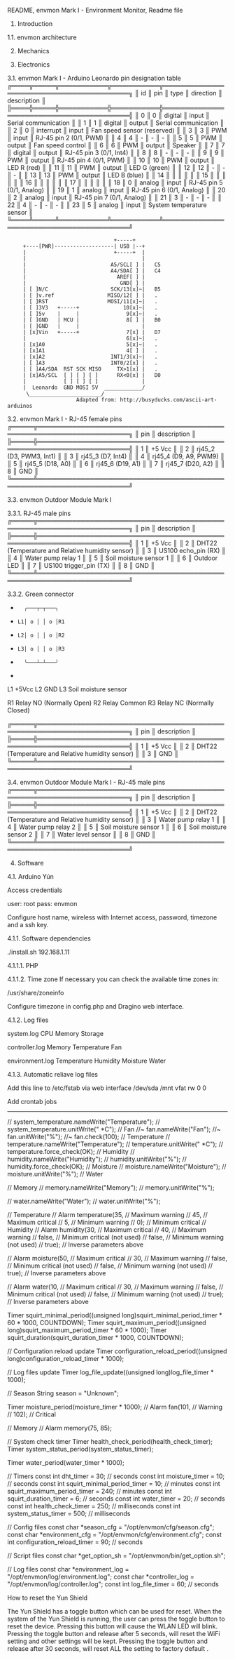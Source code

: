 README, envmon Mark I - Environment Monitor, Readme file

1. Introduction

1.1. envmon architecture


2. Mechanics


3. Electronics

3.1. envmon Mark I - Arduino Leonardo pin designation table
╔════╦═════╦═══════════╦═══════════╦══════════════════════════════════════════╗
║ id ║ pin ║   type    ║ direction ║               description                ║
╠════╬═════╬═══════════╬═══════════╬══════════════════════════════════════════╣
║  0 ║   0 ║ digital   ║ input     ║ Serial communication                     ║
║  1 ║   1 ║ digital   ║ output    ║ Serial communication                     ║
║  2 ║   0 ║ interrupt ║ input     ║ Fan speed sensor (reserved)              ║
║  3 ║   3 ║ PWM       ║ input     ║ RJ-45 pin 2 (0/1, PWM)                   ║
║  4 ║   4 ║ -         ║ -         ║ -                                        ║
║  5 ║   5 ║ PWM       ║ output    ║ Fan speed control                        ║
║  6 ║   6 ║ PWM       ║ output    ║ Speaker                                  ║
║  7 ║   7 ║ digital   ║ output    ║ RJ-45 pin 3 (0/1, Int4)                  ║
║  8 ║   8 ║ -         ║ -         ║ -                                        ║
║  9 ║   9 ║ PWM       ║ output    ║ RJ-45 pin 4 (0/1, PWM)                   ║
║ 10 ║  10 ║ PWM       ║ output    ║ LED R (red)                              ║
║ 11 ║  11 ║ PWM       ║ output    ║ LED G (green)                            ║
║ 12 ║  12 ║ -         ║ -         ║ -                                        ║
║ 13 ║  13 ║ PWM       ║ output    ║ LED B (blue)                             ║
║ 14 ║     ║           ║           ║                                          ║
║ 15 ║     ║           ║           ║                                          ║
║ 16 ║     ║           ║           ║                                          ║
║ 17 ║     ║           ║           ║                                          ║
║ 18 ║   0 ║ analog    ║ input     ║ RJ-45 pin 5 (0/1, Analog)                ║
║ 19 ║   1 ║ analog    ║ input     ║ RJ-45 pin 6 (0/1, Analog)                ║
║ 20 ║   2 ║ analog    ║ input     ║ RJ-45 pin 7 (0/1, Analog)                ║
║ 21 ║   3 ║ -         ║ -         ║ -                                        ║
║ 22 ║   4 ║ -         ║ -         ║ -                                        ║
║ 23 ║   5 ║ analog    ║ input     ║ System temperature sensor                ║
╚════╩═════╩═══════════╩═══════════╩══════════════════════════════════════════╝

                                      +-----+
         +----[PWR]-------------------| USB |--+
         |                            +-----+  |
         |                                     |
         |                           A5/SCL[ ] |   C5 
         |                           A4/SDA[ ] |   C4 
         |                             AREF[ ] |
         |                              GND[ ] |
         | [ ]N/C                    SCK/13[x]~|   B5
         | [ ]v.ref                 MISO/12[ ] |   .
         | [ ]RST                   MOSI/11[x]~|   .
         | [ ]3V3   +-----+              10[x]~|   .
         | [ ]5v    |     |               9[x]~|   .
         | [ ]GND   | MCU |               8[ ] |   B0
         | [ ]GND   |     |                    |
         | [x]Vin   +-----+               7[x] |   D7
         |                                6[x]~|   .
         | [x]A0                          5[x]~|   .
         | [x]A1                          4[ ] |   .
         | [x]A2                     INT1/3[x]~|   .
         | [ ]A3                     INT0/2[x] |   .
         | [ ]A4/SDA  RST SCK MISO     TX>1[x] |   .
         | [x]A5/SCL  [ ] [ ] [ ]      RX<0[x] |   D0
         |            [ ] [ ] [ ]              |
         |  Leonardo  GND MOSI 5V  ____________/
          \_______________________/
                          Adapted from: http://busyducks.com/ascii-art-arduinos

3.2. envmon Mark I - RJ-45 female pins
╔═════╦═══════════════════════════════════════════════════════════════════════╗
║ pin ║                              description                              ║
╠═════╬═══════════════════════════════════════════════════════════════════════╣
║   1 ║ +5 Vcc                                                                ║
║   2 ║ rj45_2 (D3, PWM3, Int1)                                               ║
║   3 ║ rj45_3 (D7, Int4)                                                     ║
║   4 ║ rj45_4 (D9, A9, PWM9)                                                 ║
║   5 ║ rj45_5 (D18, A0)                                                      ║
║   6 ║ rj45_6 (D19, A1)                                                      ║
║   7 ║ rj45_7 (D20, A2)                                                      ║ 
║   8 ║ GND                                                                   ║
╚═════╩═══════════════════════════════════════════════════════════════════════╝

3.3. envmon Outdoor Module Mark I

3.3.1. RJ-45 male pins
╔═════╦═══════════════════════════════════════════════════════════════════════╗
║ pin ║                              description                              ║
╠═════╬═══════════════════════════════════════════════════════════════════════╣
║   1 ║ +5 Vcc                                                                ║
║   2 ║ DHT22 (Temperature and Relative humidity sensor)                      ║
║   3 ║ US100 echo_pin (RX)                                                   ║
║   4 ║ Water pump relay 1                                                    ║
║   5 ║ Soil moisture sensor 1                                                ║
║   6 ║ Outdoor LED                                                           ║
║   7 ║ US100 trigger_pin (TX)                                                ║
║   8 ║ GND                                                                   ║ 
╚═════╩═══════════════════════════════════════════════════════════════════════╝

3.3.2. Green connector

 *       ╭───┬─┬───╮
 *     L1│ o │ │ o │R1
 *     L2│ o │ │ o │R2
 *     L3│ o │ │ o │R3
 *       ╰───┴─┴───╯
 *            
L1 +5Vcc
L2 GND
L3 Soil moisture sensor

R1 Relay NO (Normally Open)
R2 Relay Common
R3 Relay NC (Normally Closed)

╔═════╦═══════════════════════════════════════════════════════════════════════╗
║ pin ║                              description                              ║
╠═════╬═══════════════════════════════════════════════════════════════════════╣
║   1 ║ +5 Vcc                                                                ║
║   2 ║ DHT22 (Temperature and Relative humidity sensor)                      ║
║   3 ║ GND                                                                   ║ 
╚═════╩═══════════════════════════════════════════════════════════════════════╝



3.4. envmon Outdoor Module Mark I - RJ-45 male pins
╔═════╦═══════════════════════════════════════════════════════════════════════╗
║ pin ║                              description                              ║
╠═════╬═══════════════════════════════════════════════════════════════════════╣
║   1 ║ +5 Vcc                                                                ║
║   2 ║ DHT22 (Temperature and Relative humidity sensor)                      ║
║   3 ║ Water pump relay 1                                                    ║
║   4 ║ Water pump relay 2                                                    ║
║   5 ║ Soil moisture sensor 1                                                ║
║   6 ║ Soil moisture sensor 2                                                ║
║   7 ║ Water level sensor                                                    ║
║   8 ║ GND                                                                   ║
╚═════╩═══════════════════════════════════════════════════════════════════════╝

4. Software

4.1. Arduino Yún

Access credentials

user: root
pass: envmon

Configure host name, wireless with Internet access, password, timezone and a ssh key.

4.1.1. Software dependencies

./install.sh 192.168.1.11

4.1.1.1. PHP

4.1.1.2. Time zone
  If necessary you can check the available time zones in:

/usr/share/zoneinfo

  Configure timezone in config.php and Dragino web interface.

4.1.2. Log files


system.log
  CPU
  Memory
  Storage

controller.log
  Memory
  Temperature
  Fan

environment.log
  Temperature
  Humidity
  Moisture
  Water

4.1.3. Automatic reliave log files

Add this line to /etc/fstab via web interface
/dev/sda	/mnt	vfat	rw	0	0

Add crontab jobs

-------------------------------------------------------------------------------










  // system_temperature.nameWrite("Temperature");
  // system_temperature.unitWrite(" *C");
  // Fan
  //~ fan.nameWrite("Fan");
  //~ fan.unitWrite("%");
  //~ fan.check(100);
  // Temperature
  // temperature.nameWrite("Temperature");
  // temperature.unitWrite(" *C");
  // temperature.force_check(OK);
  // Humidity
  // humidity.nameWrite("Humidity");
  // humidity.unitWrite("%");
  // humidity.force_check(OK);
  // Moisture
  // moisture.nameWrite("Moisture");
  // moisture.unitWrite("%");
  // Water






  // Memory
  // memory.nameWrite("Memory");
  // memory.unitWrite("%");



  // water.nameWrite("Water");
  // water.unitWrite("%");



















// Temperature
// Alarm temperature(35,  // Maximum warning
                  // 45,  // Maximum critical
                  // 5,   // Minimum warning
                  // 0);  // Minimum critical
// Humidity
// Alarm humidity(30,     // Maximum critical
               // 40,     // Maximum warning
               // false,  // Minimum critical (not used)
               // false,  // Minimum warning (not used)
               // true);  // Inverse parameters above



// Alarm moisture(50,     // Maximum critical
               // 30,     // Maximum warning
               // false,  // Minimum critical (not used)
               // false,  // Minimum warning (not used)
               // true);  // Inverse parameters above


// Alarm water(10,     // Maximum critical
            // 30,     // Maximum warning
            // false,  // Minimum critical (not used)
            // false,  // Minimum warning (not used)
            // true);  // Inverse parameters above


Timer squirt_minimal_period((unsigned long)squirt_minimal_period_timer * 60 * 1000, COUNTDOWN);
Timer squirt_maximum_period((unsigned long)squirt_maximum_period_timer * 60 * 1000);
Timer squirt_duration(squirt_duration_timer * 1000, COUNTDOWN);




// Configuration reload update
Timer configuration_reload_period((unsigned long)configuration_reload_timer * 1000);

// Log files update
Timer log_file_update((unsigned long)log_file_timer * 1000);



// Season
String season = "Unknown";



Timer moisture_period(moisture_timer * 1000);
// Alarm fan(101,   // Warning
          // 102);  // Critical





// Memory
// Alarm memory(75, 85);


// System check timer
Timer health_check_period(health_check_timer);
Timer system_status_period(system_status_timer);



Timer water_period(water_timer * 1000);

// Timers
const int dht_timer = 30;  // seconds
const int moisture_timer = 10;  // seconds
const int squirt_minimal_period_timer = 10;  // minutes
const int squirt_maximum_period_timer = 240;  // minutes
const int squirt_duration_timer = 6;  // seconds
const int water_timer = 20;  // seconds
const int health_check_timer = 250;  // milliseconds
const int system_status_timer = 500;  // milliseconds

// Config files
const char *season_cfg = "/opt/envmon/cfg/season.cfg";
const char *environment_cfg = "/opt/envmon/cfg/environment.cfg";
const int configuration_reload_timer = 90;  // seconds

// Script files
const char *get_option_sh = "/opt/envmon/bin/get_option.sh";

// Log files
const char *environment_log = "/opt/envmon/log/environment.log";
const char *controller_log = "/opt/envmon/log/controller.log";
const int log_file_timer = 60;  // seconds








How to reset the Yun Shield

The Yun Shield has a toggle button which can be used for reset. When the system of the Yun Shield is running, the user can press the toggle button to reset the device. Pressing this button will cause the WLAN LED will blink.
Pressing the toggle button and release after 5 seconds, will reset the WiFi setting and other settings will be kept.
Pressing the toggle button and release after 30 seconds, will reset ALL the setting to factory default .
